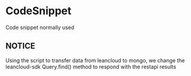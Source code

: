 # CodeSnippet
Code snippet normally used 

## NOTICE
Using the script to transfer data from leancloud to mongo, we change the leancloud-sdk Query.find() method to respond with the restapi results
